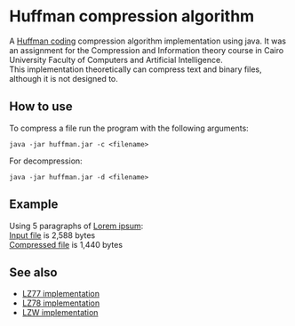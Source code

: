 # Huffman compression algorithm

A [Huffman coding](https://en.wikipedia.org/wiki/Huffman_coding) compression algorithm implementation using java. It was an assignment for the Compression and Information theory course in Cairo University Faculty of Computers and Artificial Intelligence.  
This implementation theoretically can compress text and binary files, although it is not designed to.

## How to use

To compress a file run the program with the following arguments:
```shell
java -jar huffman.jar -c <filename>
```

For decompression:
```shell
java -jar huffman.jar -d <filename>
```

## Example

Using 5 paragraphs of [Lorem ipsum](https://www.lipsum.com/feed/html):  
[Input file](examples/lipsum.txt) is 2,588 bytes  
[Compressed file](examples/lipsum.txt.huffman) is 1,440 bytes


## See also

- [LZ77 implementation](https://github.com/KareemMAX/lz77)
- [LZ78 implementation](https://github.com/KareemMAX/lz78)
- [LZW implementation](https://github.com/KareemMAX/lzw)